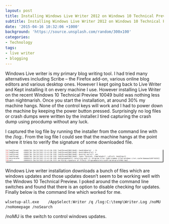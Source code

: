 ```yaml
---
layout: post
title: Installing Windows Live Writer 2012 on Windows 10 Technical Preview
subtitle: Installing Windows Live Writer 2012 on Windows 10 Technical Preview
date: '2015-04-16 10:32:06 +1000'
background: 'https://source.unsplash.com/random/300x100'
categories:
- Technology
tags:
- live writer
- blogging
---
```

Windows Live writer is my primary blog writing tool. I had tried many alternatives including Scribe – the Firefox add-on, various online blog editors and various desktop ones. However I kept going back to Live Writer and Kept installing it on every machine I use. However installing Live Writer on the recent Windows 10 Technical Preview 10049 build was nothing less than nightmarish. Once you start the installation, at around 30% my machine hangs. None of the control keys will work and I had to power down the machine by keeping the power button pressed. Surprisingly no log files or crash dumps were written by the installer.I tired capturing the crash dump using procdump without any luck.

I captured the log file by running the installer from the command line with the /log:. From the log file I could see that the machine hangs at the point where it tries to verify the signature of some downloaded file.</log>

[![writererror](/uploads/2015/04/writererror_thumb.png "writererror")](/uploads/2015/04/writererror.png)

Windows Live writer installation downloads a bunch of files which are windows updates and those updates doesn’t seem to be working well with the Windows 10 Technical Preview. I poked around the command line switches and found that there is an option to disable checking for updates. Finally below is the command line which worked for me.

```console
wlsetup-all.exe    /AppSelect:Writer /q /log:C:\temp\Writer.Log /noMU /noHomepage /noSearch
```

/noMU is the switch to control windows updates.
